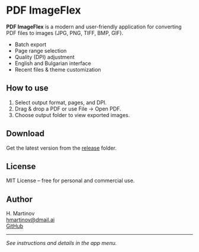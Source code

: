 # PDF ImageFlex

**PDF ImageFlex** is a modern and user-friendly application for converting PDF files to images (JPG, PNG, TIFF, BMP, GIF).

- Batch export
- Page range selection
- Quality (DPI) adjustment
- English and Bulgarian interface
- Recent files & theme customization

## How to use

1. Select output format, pages, and DPI.
2. Drag & drop a PDF or use File → Open PDF.
3. Choose output folder to view exported images.

## Download

Get the latest version from the [release](./release/) folder.

## License

MIT License – free for personal and commercial use.

## Author

H. Martinov  
[hmartinov@dmail.ai](mailto:hmartinov@dmail.ai)  
[GitHub](https://github.com/hmartinov/PDF_ImageFlex)

---

_See instructions and details in the app menu._
